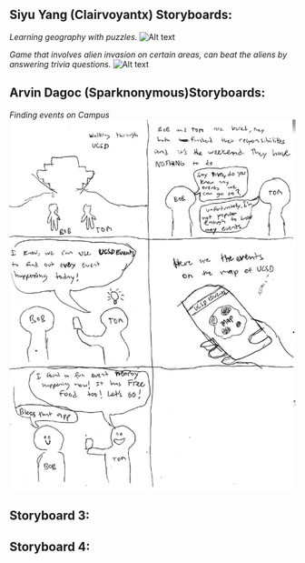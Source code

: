 ## Siyu Yang (Clairvoyantx) Storyboards:
*Learning geography with puzzles.*
![Alt text](https://i.imgur.com/nvkj0uE.png "Board1")

*Game that involves alien invasion on certain areas, can beat the aliens by answering trivia questions.*
![Alt text](https://i.imgur.com/e6GGGLr.png "Board1")

## Arvin Dagoc (Sparknonymous)Storyboards:
*Finding events on Campus*
![Events](Images/storyboard%20events%20app.jpg)

## Storyboard 3:

## Storyboard 4:
